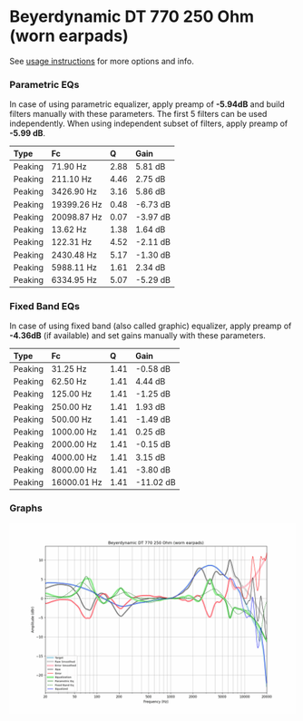# Beyerdynamic DT 770 250 Ohm (worn earpads)
See [usage instructions](https://github.com/jaakkopasanen/AutoEq#usage) for more options and info.

### Parametric EQs
In case of using parametric equalizer, apply preamp of **-5.94dB** and build filters manually
with these parameters. The first 5 filters can be used independently.
When using independent subset of filters, apply preamp of **-5.99 dB**.

| Type    | Fc          |    Q | Gain     |
|:--------|:------------|:-----|:---------|
| Peaking | 71.90 Hz    | 2.88 | 5.81 dB  |
| Peaking | 211.10 Hz   | 4.46 | 2.75 dB  |
| Peaking | 3426.90 Hz  | 3.16 | 5.86 dB  |
| Peaking | 19399.26 Hz | 0.48 | -6.73 dB |
| Peaking | 20098.87 Hz | 0.07 | -3.97 dB |
| Peaking | 13.62 Hz    | 1.38 | 1.64 dB  |
| Peaking | 122.31 Hz   | 4.52 | -2.11 dB |
| Peaking | 2430.48 Hz  | 5.17 | -1.30 dB |
| Peaking | 5988.11 Hz  | 1.61 | 2.34 dB  |
| Peaking | 6334.95 Hz  | 5.07 | -5.29 dB |

### Fixed Band EQs
In case of using fixed band (also called graphic) equalizer, apply preamp of **-4.36dB**
(if available) and set gains manually with these parameters.

| Type    | Fc          |    Q | Gain      |
|:--------|:------------|:-----|:----------|
| Peaking | 31.25 Hz    | 1.41 | -0.58 dB  |
| Peaking | 62.50 Hz    | 1.41 | 4.44 dB   |
| Peaking | 125.00 Hz   | 1.41 | -1.25 dB  |
| Peaking | 250.00 Hz   | 1.41 | 1.93 dB   |
| Peaking | 500.00 Hz   | 1.41 | -1.49 dB  |
| Peaking | 1000.00 Hz  | 1.41 | 0.25 dB   |
| Peaking | 2000.00 Hz  | 1.41 | -0.15 dB  |
| Peaking | 4000.00 Hz  | 1.41 | 3.15 dB   |
| Peaking | 8000.00 Hz  | 1.41 | -3.80 dB  |
| Peaking | 16000.01 Hz | 1.41 | -11.02 dB |

### Graphs
![](./Beyerdynamic%20DT%20770%20250%20Ohm%20(worn%20earpads).png)